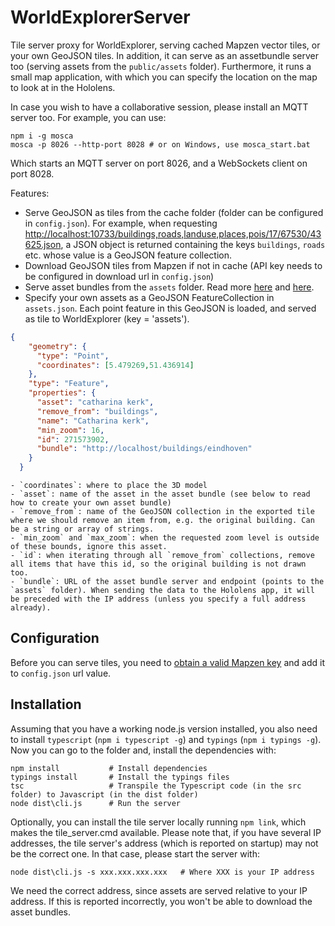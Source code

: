 # WorldExplorerServer
Tile server proxy for WorldExplorer, serving cached Mapzen vector tiles, or your own GeoJSON tiles. 
In addition, it can serve as an assetbundle server too (serving assets from the `public/assets` folder). Furthermore, it runs a small map application, with which you can specify the location on the map to look at in the Hololens.

In case you wish to have a collaborative session, please install an MQTT server too. For example, you can use:
```console
npm i -g mosca
mosca -p 8026 --http-port 8028 # or on Windows, use mosca_start.bat
```
Which starts an MQTT server on port 8026, and a WebSockets client on port 8028.

Features:
- Serve GeoJSON as tiles from the cache folder (folder can be configured in `config.json`). For example, when requesting [http://localhost:10733/buildings,roads,landuse,places,pois/17/67530/43625.json](http://localhost:10733/buildings,roads,landuse,places,pois/17/67530/43625.json), a JSON object is returned containing the keys `buildings`, `roads` etc. whose value is a GeoJSON feature collection.
- Download GeoJSON tiles from Mapzen if not in cache (API key needs to be configured in download url in `config.json`)
- Serve asset bundles from the `assets` folder. Read more [here](https://docs.unity3d.com/Manual/SettinguptheAssetServer.html) and [here](https://unity3d.com/unity/team-license).
- Specify your own assets as a GeoJSON FeatureCollection in `assets.json`. Each point feature in this GeoJSON is loaded, and served as tile to WorldExplorer (key = 'assets').

```json
{
    "geometry": {
      "type": "Point",
      "coordinates": [5.479269,51.436914]
    },
    "type": "Feature",
    "properties": {
      "asset": "catharina kerk",
      "remove_from": "buildings",
      "name": "Catharina kerk",
      "min_zoom": 16,
      "id": 271573902,
      "bundle": "http://localhost/buildings/eindhoven"
    }
  }
  ```
    - `coordinates`: where to place the 3D model
    - `asset`: name of the asset in the asset bundle (see below to read how to create your own asset bundle)
    - `remove_from`: name of the GeoJSON collection in the exported tile where we should remove an item from, e.g. the original building. Can be a string or array of strings.
    - `min_zoom` and `max_zoom`: when the requested zoom level is outside of these bounds, ignore this asset.
    - `id`: when iterating through all `remove_from` collections, remove all items that have this id, so the original building is not drawn too.
    - `bundle`: URL of the asset bundle server and endpoint (points to the `assets` folder). When sending the data to the Hololens app, it will be preceded with the IP address (unless you specify a full address already).

## Configuration
Before you can serve tiles, you need to [obtain a valid Mapzen key](https://mapzen.com/developers) and add it to `config.json` url value. 

## Installation
Assuming that you have a working node.js version installed, you also need to install `typescript` (`npm i typescript -g`) and `typings` (`npm i typings -g`). Now you can go to the folder and, install the dependencies with:

```console
npm install           # Install dependencies
typings install       # Install the typings files
tsc                   # Transpile the Typescript code (in the src folder) to Javascript (in the dist folder)
node dist\cli.js      # Run the server
```
Optionally, you can install the tile server locally running `npm link`, which makes the tile_server.cmd available. Please note that, if you have several IP addresses, the tile server's address (which is reported on startup) may not be the correct one. In that case, please start the server with:
```console
node dist\cli.js -s xxx.xxx.xxx.xxx   # Where XXX is your IP address
```
We need the correct address, since assets are served relative to your IP address. If this is reported incorrectly, you won't be able to download the asset bundles.

